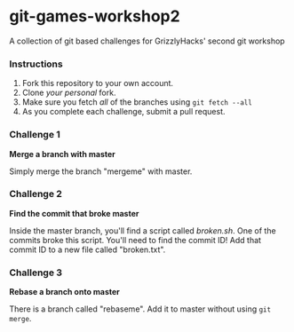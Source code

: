 # git-games-workshop2
A collection of git based challenges for GrizzlyHacks' second git workshop

### Instructions

1. Fork this repository to your own account.
2. Clone *your personal* fork.
3. Make sure you fetch *all* of the branches using `git fetch --all`
4. As you complete each challenge, submit a pull request.

### Challenge 1
**Merge a branch with master**

Simply merge the branch "mergeme" with master.

### Challenge 2
**Find the commit that broke master**

Inside the master branch, you'll find a script called *broken.sh*. One of the commits broke this script. You'll need to find the commit ID! Add that commit ID to a new file called "broken.txt".

### Challenge 3
**Rebase a branch onto master**

There is a branch called "rebaseme". Add it to master without using `git merge`.